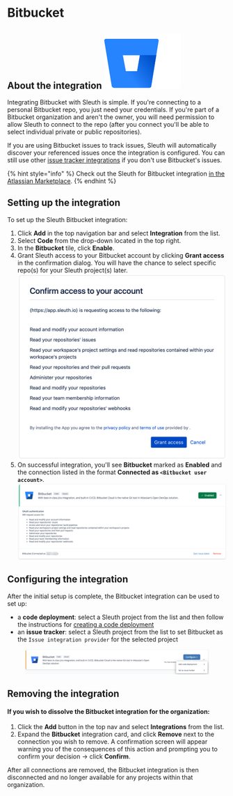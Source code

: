# Bitbucket

## About the integration <img src="../../.gitbook/assets/bitbucket-2x-blue.png" alt="" data-size="line">

Integrating Bitbucket with Sleuth is simple. If you're connecting to a personal Bitbucket repo, you just need your credentials. If you're part of a Bitbucket organization and aren't the owner, you will need permission to allow Sleuth to connect to the repo (after you connect you'll be able to select individual private or public repositories).

If you are using Bitbucket issues to track issues, Sleuth will automatically discover your referenced issues once the integration is configured. You can still use other [issue tracker integrations](../issue-trackers/) if you don't use Bitbucket's issues.

{% hint style="info" %}
Check out the Sleuth for Bitbucket integration [in the Atlassian Marketplace](https://marketplace.atlassian.com/apps/1223448/sleuth-for-bitbucket?hosting=cloud\&tab=overview).
{% endhint %}

## Setting up the integration

To set up the Sleuth Bitbucket integration:

1. Click **Add** in the top navigation bar and select **Integration** from the list.
2. Select **Code** from the drop-down located in the top right.
3. In the **Bitbucket** tile, click **Enable**.
4. Grant Sleuth access to your Bitbucket account by clicking **Grant access** in the confirmation dialog. You will have the chance to select specific repo(s) for your Sleuth project(s) later.\
   ![](../../.gitbook/assets/bitbucket-confirmation-dialog.png)
5. On successful integration, you'll see **Bitbucket** marked as **Enabled** and the connection listed in the format **Connected as `<Bitbucket user account>`**.\
   ![](<../../.gitbook/assets/image (2) (1) (1).png>)

## Configuring the integration

After the initial setup is complete, the Bitbucket integration can be used to set up:

* a **code deployment**: select a Sleuth project from the list and then follow the instructions for [creating a code deployment](https://help.sleuth.io/modeling-your-deployments/code-deployments/creating-a-deployment)
* an **issue tracker**: select a Sleuth project from the list to set Bitbucket as the `Issue integration provider` for the selected project

<figure><img src="../../.gitbook/assets/image (1) (1) (1) (1).png" alt=""><figcaption></figcaption></figure>

## Removing the integration

#### If you wish to dissolve the Bitbucket integration for the organization:

1. Click the **Add** button in the top nav and select **Integrations** from the list.
2. Expand the **Bitbucket** integration card, and click **Remove** next to the connection you wish to remove. A confirmation screen will appear warning you of the consequences of this action and prompting you to confirm your decision -> click **Confirm**.

After all connections are removed, the Bitbucket integration is then disconnected and no longer available for any projects within that organization.
